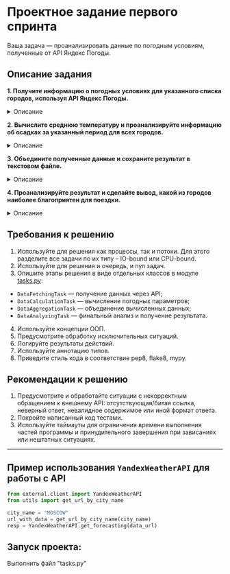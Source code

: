 # Проектное задание первого спринта

Ваша задача — проанализировать данные по погодным условиям, полученные от API Яндекс Погоды.

## Описание задания

**1. Получите информацию о погодных условиях для указанного списка городов, используя API Яндекс Погоды.**

<details>
<summary> Описание </summary>

Список городов находится в переменной `CITIES` в файле [utils.py](utils.py). Для взаимодействия с API используйте готовый класс `YandexWeatherAPI` в модуле `external/client.py`. Пример работы с классом `YandexWeatherAPI` описан в <a href="#apiusingexample">примере</a>. Пример ответа от API для анализа вы найдёте в [файле](examples/response.json).

</details>

**2. Вычислите среднюю температуру и проанализируйте информацию об осадках за указанный период для всех городов.**

<details>
<summary> Описание </summary>

Условия и требования:
- период вычислений в течение дня — с 9 до 19 часов;
- средняя температура рассчитывается за указанный промежуток времени;
- сумма времени (часов), когда погода без осадков (без дождя, снега, града или грозы), рассчитывается за указанный промежуток времени;
- информация о температуре для указанного дня за определённый час находится по следующему пути: `forecasts> [день]> hours> temp`;
- информация об осадках для указанного дня за определённый час находится по следующему пути: `forecasts> [день]> hours> condition`.

[Пример данных](examples/response-day-info.png) с информацией о температуре и осадках за день.

Список вариантов погодных условий находится [в таблице в блоке `condition`](https://yandex.ru/dev/weather/doc/dg/concepts/forecast-test.html#resp-format__forecasts) или в [файле](examples/conditions.txt).

Для анализа данных используйте подготовленный скрипт в модуле `external/analyzer.py`. Скрипт имеет два параметра запуска:
- `-i` – путь до файла с данными, как результат ответа от `YandexWeatherAPI` в формате `json`;
- `-o` – путь до файла для сохранения результата выполнения работы.

Пример запуска скрипта:
```bash
python3 external/analyzer.py -i examples/response.json -o output.json
```

[Пример данных](examples/output.json) с информацией об анализе данных для одного города за период времени, указанный во входном файле.


</details>

**3. Объедините полученные данные и сохраните результат в текстовом файле.**

<details>
<summary> Описание </summary>

Формат сохраняемого файла – **json**, **yml**, **csv** или **xls/xlsx**.

Возможный формат таблицы для сохранения, где рейтинг — это позиция города относительно других при анализе «благоприятности поездки» (п.4).

| Город/день  |                           | 14-06 | ... | 19-06 | Среднее | Рейтинг |
|-------------|:--------------------------|:-----:|:---:|:-----:|--------:|--------:|
| Москва      | Температура, среднее      |  24   |     |  27   |    25.6 |       8 |
|             | Без осадков, часов        |   8   |     |   4   |       6 |         |
| Абу-Даби    | Температура, среднее      |  34   |     |  37   |    35.5 |       2 |
|             | Без осадков, часов        |   9   |     |  10   |     9.5 |         |
| ...         |                           |       |     |       |         |         |

</details>


**4. Проанализируйте результат и сделайте вывод, какой из городов наиболее благоприятен для поездки.**

<details>
<summary> Описание </summary>

Наиболее благоприятным городом считать тот, в котором средняя температура за всё время была самой высокой, а количество времени без осадков — максимальным.
Если таких городов более одного, то выводить все.

</details>

## Требования к решению

1. Используйте для решения как процессы, так и потоки. Для этого разделите все задачи по их типу – IO-bound или CPU-bound.
2. Используйте для решения и очередь, и пул задач.
3. Опишите этапы решения в виде отдельных классов в модуле [tasks.py](tasks.py):
  - `DataFetchingTask` — получение данных через API;
  - `DataCalculationTask` — вычисление погодных параметров;
  - `DataAggregationTask` — объединение вычисленных данных;
  - `DataAnalyzingTask` — финальный анализ и получение результата.
4. Используйте концепции ООП.
5. Предусмотрите обработку исключительных ситуаций.
6. Логируйте результаты действий.
7. Используйте аннотацию типов.
8. Приведите стиль кода в соответствие pep8, flake8, mypy.


## Рекомендации к решению

1. Предусмотрите и обработайте ситуации с некорректным обращением к внешнему API: отсутствующая/битая ссылка, неверный ответ, невалидное содержимое или иной формат ответа.  
2. Покройте написанный код тестами.
3. Используйте таймауты для ограничения времени выполнения частей программы и принудительного завершения при зависаниях или нештатных ситуациях.


---

<a name="apiusingexample"></a>

## Пример использования `YandexWeatherAPI` для работы с API

```python
from external.client import YandexWeatherAPI
from utils import get_url_by_city_name

city_name = "MOSCOW"
url_with_data = get_url_by_city_name(city_name)
resp = YandexWeatherAPI.get_forecasting(data_url)
```

## Запуск проекта:
Выполнить файл "tasks.py"

